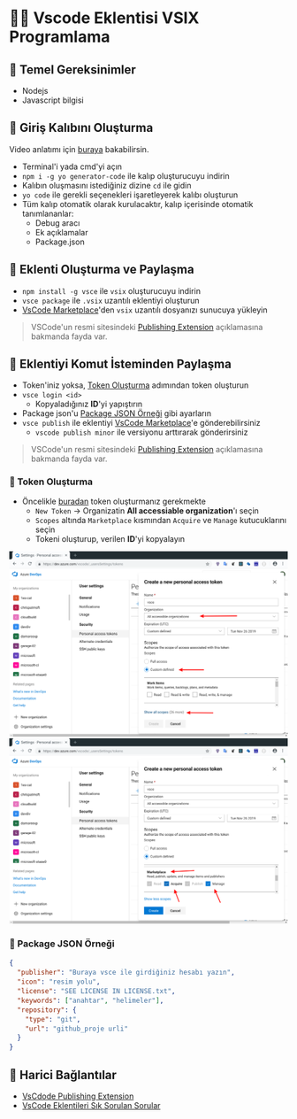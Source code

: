 # 👨‍💻 Vscode Eklentisi VSIX Programlama

## 🧱 Temel Gereksinimler

- Nodejs
- Javascript bilgisi

## 🧃 Giriş Kalıbını Oluşturma

Video anlatımı için [buraya][vscode create theme extension in 1 min - shows all steps] bakabilirsin.

- Terminal'i yada cmd'yi açın
- `npm i -g yo generator-code` ile kalıp oluşturucuyu indirin
- Kalıbın oluşmasını istediğiniz dizine `cd` ile gidin
- `yo code` ile gerekli seçenekleri işaretleyerek kalıbı oluşturun
- Tüm kalıp otomatik olarak kurulacaktır, kalıp içerisinde otomatik tanımlananlar:
  - Debug aracı
  - Ek açıklamalar
  - Package.json

## 🔀 Eklenti Oluşturma ve Paylaşma

- `npm install -g vsce` ile `vsix` oluşturucuyu indirin
- `vsce package` ile `.vsix` uzantılı eklentiyi oluşturun
- [VsCode Marketplace](https://marketplace.visualstudio.com/manage/publishers/)'den `vsix` uzantılı dosyanızı sunucuya yükleyin

> VSCode'un resmi sitesindeki [Publishing Extension](https://code.visualstudio.com/api/working-with-extensions/publishing-extension) açıklamasına bakmanda fayda var.

## 🖤 Eklentiyi Komut İsteminden Paylaşma

- Token'iniz yoksa, [Token Oluşturma](#Token-Olu%C5%9Fturma) adımından token oluşturun
- `vsce login <id>`
  - Kopyaladığınız **ID**'yi yapıştırın
- Package json'u [Package JSON Örneği](#Package-JSON-%C3%96rne%C4%9Fi) gibi ayarların
- `vsce publish` ile eklentiyi [VsCode Marketplace](https://marketplace.visualstudio.com/manage/publishers/)'e gönderebilirsiniz
  - `vscode publish minor` ile versiyonu arttırarak gönderirsiniz

> VSCode'un resmi sitesindeki [Publishing Extension](https://code.visualstudio.com/api/working-with-extensions/publishing-extension) açıklamasına bakmanda fayda var.


### 🔑 Token Oluşturma

- Öncelikle [buradan][token oluşturma] token oluşturmanız gerekmekte
  - `New Token` -> Organizatin **All accessiable organization**'ı seçin
  - `Scopes` altında `Marketplace` kısmından `Acquire` ve `Manage` kutucuklarını seçin
  - Tokeni oluşturup, verilen **ID**'yi kopyalayın

![](../../res/vscode_getting_token.png)
![](../../res/vscode_getting_token2.png)


### 📜 Package JSON Örneği

```json
{
  "publisher": "Buraya vsce ile girdiğiniz hesabı yazın",
  "icon": "resim yolu",
  "license": "SEE LICENSE IN LICENSE.txt",
  "keywords": ["anahtar", "helimeler"],
  "repository": {
    "type": "git",
    "url": "github_proje urli"
  }
}
```

## 🔗 Harici Bağlantılar

- [VsCdode Publishing Extension](https://code.visualstudio.com/api/working-with-extensions/publishing-extension)
- [VsCode Eklentileri Sık Sorulan Sorular](https://code.visualstudio.com/api/>working-with-extensions/publishing-extension#common-questions)

[özel tema oluşturma]: https://www.youtube.com/watch?v=3Ju74i1MyBg
[token oluşturma]: https://dev.azure.com/yedhrab/_usersSettings/tokens
[vscode create theme extension in 1 min - shows all steps]: https://youtu.be/z_D_86WjXg4

